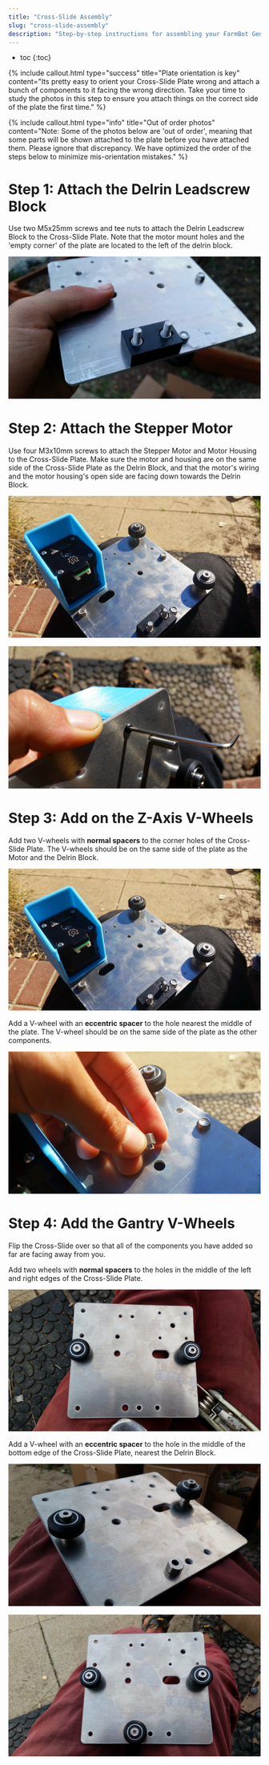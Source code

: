 ```yaml
---
title: "Cross-Slide Assembly"
slug: "cross-slide-assembly"
description: "Step-by-step instructions for assembling your FarmBot Genesis V0.7 Cross-Slide"
---
```


* toc
{:toc}


{%
include callout.html
type="success"
title="Plate orientation is key"
content="Its pretty easy to orient your Cross-Slide Plate wrong and attach a bunch of components to it facing the wrong direction. Take your time to study the photos in this step to ensure you attach things on the correct side of the plate the first time."
%}



{%
include callout.html
type="info"
title="Out of order photos"
content="Note: Some of the photos below are 'out of order', meaning that some parts will be shown attached to the plate before you have attached them. Please ignore that discrepancy. We have optimized the order of the steps below to minimize mis-orientation mistakes."
%}



# Step 1: Attach the Delrin Leadscrew Block

Use two M5x25mm screws and tee nuts to attach the Delrin Leadscrew Block to the Cross-Slide Plate. Note that the motor mount holes and the 'empty corner' of the plate are located to the left of the delrin block.

![20150113_171441.jpg](_images/20150113_171441.jpg)



# Step 2: Attach the Stepper Motor

Use four M3x10mm screws to attach the Stepper Motor and Motor Housing to the Cross-Slide Plate. Make sure the motor and housing are on the same side of the Cross-Slide Plate as the Delrin Block, and that the motor's wiring and the motor housing's open side are facing down towards the Delrin Block.

![20150114_120326.jpg](_images/20150114_120326.jpg)



![20150114_114747.jpg](_images/20150114_114747.jpg)



# Step 3: Add on the Z-Axis V-Wheels

Add two V-wheels with **normal spacers** to the corner holes of the Cross-Slide Plate. The V-wheels should be on the same side of the plate as the Motor and the Delrin Block.

![20150114_120326.jpg](_images/20150114_120326_02.jpg)

Add a V-wheel with an **eccentric spacer** to the hole nearest the middle of the plate. The V-wheel should be on the same side of the plate as the other components.

![20150114_120346.jpg](_images/20150114_120346.jpg)



# Step 4: Add the Gantry V-Wheels

Flip the Cross-Slide over so that all of the components you have added so far are facing away from you.

Add two wheels with **normal spacers** to the holes in the middle of the left and right edges of the Cross-Slide Plate.

![20150113_165827.jpg](_images/20150113_165827.jpg)

Add a V-wheel with an **eccentric spacer** to the hole in the middle of the bottom edge of the Cross-Slide Plate, nearest the Delrin Block.

![20150113_165938.jpg](_images/20150113_165938.jpg)



![20150113_170023.jpg](_images/20150113_170023.jpg)

